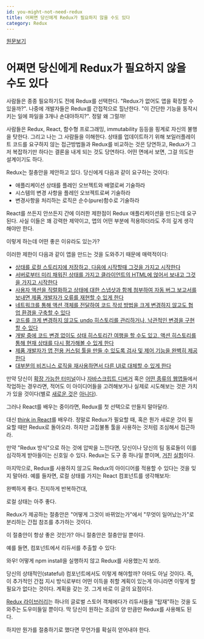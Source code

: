 ```yaml
---
id: you-might-not-need-redux
title: 어쩌면 당신에게 Redux가 필요하지 않을 수도 있다
category: Redux
---
```

[원문보기](https://medium.com/@dan_abramov/you-might-not-need-redux-be46360cf367#.4ucx5na41)

# 어쩌면 당신에게 Redux가 필요하지 않을 수도 있다

사람들은 종종 필요하기도 전에 Redux를 선택한다. "Redux가 없어도 앱을 확장할 수 있을까?". 나중에 개발자들은 Redux를 간접적으로 힐난한다. "이 간단한 기능을 동작시키는 일에 파일을 3개나 손대야하지?". 정말 왜 그럴까!

사람들은 Redux, React, 함수형 프로그래밍, immutability 등등을 핑계로 자신의 불행을 탓한다. 그리고 나는 그 사람들을 이해한다. 상태를 업데이트하기 위해 보일러플레이트 코드를 요구하지 않는 접근방법들과 Redux를 비교하는 것은 당연하고, Redux가 그저 복잡하기만 하다는 결론을 내게 되는 것도 당연하다. 어떤 면에서 보면, 그걸 의도한 설계이기도 하다.

Redux는 절충안을 제안하고 있다. 당신에게 다음과 같이 요구하는 것이다:

 - 애플리케이션 상태를 플레인 오브젝트와 배열로써 기술하라
 - 시스템의 변경 사항을 플레인 오브젝트로써 기술하라
 - 변경사항을 처리하는 로직은 순수(pure)함수로 기술하라

React를 쓰든지 안쓰든지 간에 이러한 제한점이 Redux 애플리케이션을 만드는데 요구된다. 사실 이들은 꽤 강력한 제약이고, 앱의 어떤 부분에 적용하더라도 주의 깊게 생각해야만 한다.

이렇게 하는데 어떤 좋은 이유라도 있는가?

이러한 제한이 다음과 같이 앱을 만드는 것을 도와주기 때문에 매력적이다:

 - [상태를 로컬 스토리지에 저장하고, 다음에 시작할때 그것을 가지고 시작한다](https://egghead.io/lessons/javascript-redux-persisting-the-state-to-the-local-storage?course=building-react-applications-with-idiomatic-redux)
 - [서버로부터 미리 채워진 상태를 가지고 클라이언트의 HTML에 얹어서 보내고 그것을 가지고 시작한다](http://redux.js.org/docs/recipes/ServerRendering.html)
 - [사용자 액션을 직렬화하고 상태에 대한 스냅샷과 함께 첨부하여 자동 버그 보고서를 보내면 제품 개발자가 오류를 재현할 수 있게 한다](https://github.com/dtschust/redux-bug-reporter)
 - [네트워크를 통해 액션 객체를 전달하여 코드 작성 방법을 크게 변경하지 않고도 협업 환경을 구축할 수 있다](https://github.com/philholden/redux-swarmlog)
 - [코드를 크게 변경하지 않고도 undo 히스토리를 관리하거나, 낙관적인 변경을 구현할 수 있다](http://redux.js.org/docs/recipes/ImplementingUndoHistory.html)
 - [개발 중에 코드 변경 없이도 상태 히스토리간 여행을 할 수도 있고, 액션 히스토리를 통해 현재 상태를 다시 평가해볼 수 있게 한다](https://github.com/gaearon/redux-devtools)
 - [제품 개발자가 앱 전용 커스텀 툴을 만들 수 있도록 검사 및 제어 기능을 완벽히 제공한다](https://github.com/romseguy/redux-devtools-chart-monitor)
 - [대부분의 비즈니스 로직을 재사용하면서 다른 UI로 대체할 수 있게 한다](https://youtu.be/gvVpSezT5_M?t=11m51s)

만약 당신이 [확장 가능한 터미널](https://hyperterm.org/)이나 [자바스크립트 디버거](https://hacks.mozilla.org/2016/09/introducing-debugger-html/) 혹은 [어떤 종류의 웹앱들](https://twitter.com/necolas/status/727538799966715904)에서 작업하는 경우라면, 적어도  이 아이디어들을 고려해보거나 실제로 시도해보는 것은 가치가 있을 것이다(별로 [새로운 것](https://github.com/omcljs/om)은 [아니다](https://github.com/evancz/elm-architecture-tutorial)).

그러나 React를 배우는 중이라면, Redux를 첫 선택으로 만들지 말아달라.

대신 [think in React](https://facebook.github.io/react/docs/thinking-in-react.html)를 배우라. 정말로 Redux가 필요할 때, 혹은 뭔가 새로운 것이 필요할 때만 Redux로 돌아오라. 하지만 고집불통 툴을 사용하는 것처럼 조심해서 접근하라.

만약 "Redux 방식"으로 하는 것에 압박을 느낀다면, 당신이나 당신의 팀 동료들이 이를 심각하게 받아들이는 신호일 수 있다. Redux는 도구 중 하나일 뿐이며, [거친](https://www.youtube.com/watch?v=uvAXVMwHJXU) [실험](https://www.youtube.com/watch?v=xsSnOQynTHs)이다.

마지막으로, Redux를 사용하지 않고도 Redux의 아이디어를 적용할 수 있다는 것을 잊지 말아라. 예를 들자면, 로컬 상태를 가지는 React 컴포넌트를 생각해보자:

<script src="https://gist.github.com/gaearon/a9bbb73d57b6e4cc17d7b50807b62f9a.js"></script>

완벽하게 좋다. 진지하게 반복하건대,

로컬 상태는 아주 좋다.

Redux가 제공하는 절충안은 "어떻게 그것이 바뀌었는가"에서 "무엇이 일어났는가"로 분리하는 간접 참조를 추가하는 것이다.

이 절충안이 항상 좋은 것인가? 아니 절충안은 절충안일 뿐이다.

예를 들면, 컴포넌트에서 리듀서를 추출할 수 있다:

<script src="https://gist.github.com/gaearon/64e2c4adce2b4918c96c3db2b44d8f68.js"></script>

와우! 어떻게 npm install을 실행하지 않고 Redux를 사용했는지 보라.

당신의 상태적인(stateful) 컴포넌트에서도 이렇게 해야할까? 아마도 아닐 것이다. 즉, 이 추가적인 간접 지시 방식로부터 어떤 이득을 취할 계획이 있는게 아니라면 이렇게 할 필요가 없다는 것이다. 계획을 갖는 것. 그게 바로 이 글의 요점이다.

[Redux 라이브러리](http://redux.js.org/)는 하나의 글로벌 스토어 객체에다가 리듀서들을 "탑재"하는 것을 도와주는 도우미들일 뿐이다. 딱 당신이 원하는 조금의 양 만큼만 Redux를 사용해도 된다.

하지만 뭔가를 절충하기로 했다면 무언가를 확실히 얻어내야 한다.
